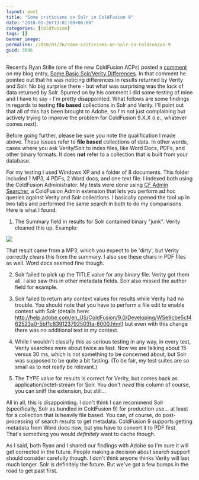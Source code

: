 ```yaml
---
layout: post
title: "Some criticisms on Solr in ColdFusion 9"
date: "2010-01-26T13:01:00+06:00"
categories: [coldfusion]
tags: []
banner_image: 
permalink: /2010/01/26/Some-criticisms-on-Solr-in-ColdFusion-9
guid: 3696
---
```


Recently Ryan Stille (one of the new ColdFusion ACPs) posted a <a href="http://www.raymondcamden.com/index.cfm/2009/10/30/Some-basic-SolrVerity-Differences#c9324ABC1-E28B-2975-6C4DBC3334AB2905">comment</a> on my blog entry, <a href="http://www.coldfusionjedi.com/index.cfm/2009/10/30/Some-basic-SolrVerity-Differences">Some Basic Solr/Verity Differences</a>. In that comment he pointed out that he was noticing differences in results returned by Verity and Solr. No big surprise there - but what was surprising was the <i>lack</i> of data returned by Solr. Spurred on by his comment I did some testing of mine and I have to say - I'm pretty disappointed. What follows are some findings in regards to testing <b>file based</b> collections in Solr and Verity. I'll point out that all of this has been brought to Adobe, so I'm not just complaining but actively trying to improve the problem for ColdFusion 9.X.X (i.e., whatever comes next).
<!--more-->
Before going further, please be sure you note the qualification I made above. These issues refer to <b>file based</b> collections of data. In other words, cases where you ask Verity/Solr to index files, like Word Docs, PDFs, and other binary formats. It does <b>not</b> refer to a collection that is built from your database.

For my testing I used Windows XP and a folder of 8 documents. This folder included 1 MP3, 4 PDFs, 2 Word docs, and one text file. I indexed both using the ColdFusion Administrator. My tests were done using <a href="http://cfadminsearcher.riaforge.org/">CF Admin Searcher</a>, a ColdFusion Admin extension that lets you perform ad hoc queries against Verity and Solr collections. I basically opened the tool up in two tabs and performed the same search in both to do my comparisons. Here is what I found:

1) The Summary field in results for Solr contained binary "junk". Verity cleaned this up. Example:

<img src="https://static.raymondcamden.com/images/cfjedi/Screen shot 2010-01-26 at 12.18.33 PM.png" />

That result came from a MP3, which you expect to be 'dirty', but Verity correctly clears this from the summary. I also see these chars in PDF files as well. Word docs seemed fine though.

2) Solr failed to pick up the TITLE value for any binary file. Verity got them all. I also saw this in other metadata fields. Solr also missed the author field for example.

3) Solr failed to return any context values for results while Verity had no trouble. You should note that you have to perform a file edit to enable context with Solr (details here: <a href="http://help.adobe.com/en_US/ColdFusion/9.0/Developing/WSe9cbe5cf462523a0-5bf1c839123792503fa-8000.html">http://help.adobe.com/en_US/ColdFusion/9.0/Developing/WSe9cbe5cf462523a0-5bf1c839123792503fa-8000.html</a>) but even with this change there was no additional text in my context.

4) While I wouldn't classify this as serious testing in any way, in every test, Verity searches were about twice as fast. Now we are talking about 15 versus 30 ms, which is not something to be concerned about, but Solr was supposed to be quite a bit fasting. (To be fair, my test suites are so small as to not really be relevant.)

5) The TYPE value for results is correct for Verity, but comes back as application/octet-stream for Solr. You don't <i>need</i> this column of course, you can sniff the extension, but still...

All in all, this is disappointing. I don't think I can recommend Solr (specifically, Solr as bundled in ColdFusion 9) for production use... at least for a collection that is heavily file based. You can, of course, do post-processing of search results to get metadata. ColdFusion 9 supports getting metadata from Word docs now, but you have to convert it to PDF first. That's something you would <i>definitely</i> want to cache though. 

As I said, both Ryan and I shared our findings with Adobe so I'm sure it will get corrected in the future. People making a decision about search support should consider carefully though. I don't think anyone thinks Verity will last much longer. Solr is definitely the future. But we've got a few bumps in the road to get past first.
